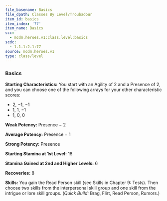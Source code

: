 ```yaml
---
file_basename: Basics
file_dpath: Classes By Level/Troubadour
item_id: basics
item_index: '77'
item_name: Basics
scc:
  - mcdm.heroes.v1:class.level:basics
scdc:
  - 1.1.1:2.1:77
source: mcdm.heroes.v1
type: class/level
---
```


### Basics

**Starting Characteristics:** You start with an Agility of 2 and a Presence of 2, and you can choose one of the following arrays for your other characteristic scores:

- 2, −1, −1
- 1, 1, −1
- 1, 0, 0

**Weak Potency:** Presence − 2

**Average Potency:** Presence − 1

**Strong Potency:** Presence

**Starting Stamina at 1st Level:** 18

**Stamina Gained at 2nd and Higher Levels:** 6

**Recoveries:** 8

**Skills:** You gain the Read Person skill (see Skills in Chapter 9: Tests). Then choose two skills from the interpersonal skill group and one skill from the intrigue or lore skill groups. (*Quick Build:* Brag, Flirt, Read Person, Rumors.)
